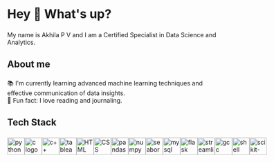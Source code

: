 
<!---
Akhila-p-v/Akhila-p-v is a ✨ special ✨ repository because its `README.md` (this file) appears on your GitHub profile.
You can click the Preview link to take a look at your changes.
--->
<h1 align="left">Hey 👋 What's up?</h1>

###

<p align="left">My name is Akhila P V and I am a Certified Specialist in Data Science and Analytics.</p>


<h2 align="left">About me</h2>

###

<p align="left">📚 I'm currently learning advanced machine learning techniques and effective communication of data insights.<br>🎲 Fun fact: I love reading and journaling.</p>

###

<h2 align="left">Tech Stack</h2>

###

<div align="left">
  
</div>
<div style="display: flex; align-items: center;">
  <!-- Python -->
  <img src="https://cdn.jsdelivr.net/gh/devicons/devicon/icons/python/python-original.svg" height="40" alt="python logo" />
  <img width="12" />

  <!-- C -->
  <img src="https://cdn.jsdelivr.net/gh/devicons/devicon/icons/c/c-original.svg" height="40" alt="c logo" />
  <img width="12" />

  <!-- C++ -->
  <img src="https://cdn.jsdelivr.net/gh/devicons/devicon/icons/cplusplus/cplusplus-original.svg" height="40" alt="c++ logo" />
  <img width="12" />
  
 <!-- Tableau Public -->
  <img src="https://www.tableau.com/favicon.ico" height="40" alt="tableau public logo" />
  <img width="12" />

  <!-- HTML Logo -->
<img src="https://cdn.jsdelivr.net/gh/devicons/devicon/icons/html5/html5-original.svg" height="40" alt="HTML logo" />
<img width="12" />

<!-- CSS Logo -->
<img src="https://cdn.jsdelivr.net/gh/devicons/devicon/icons/css3/css3-original.svg" height="40" alt="CSS logo" />
<img width="12" />



  <!-- Pandas -->
  <img src="https://cdn.jsdelivr.net/gh/devicons/devicon/icons/pandas/pandas-original.svg" height="40" alt="pandas logo" />
  <img width="12" />

  <!-- NumPy -->
  <img src="https://cdn.jsdelivr.net/gh/devicons/devicon/icons/numpy/numpy-original.svg" height="40" alt="numpy logo" />
  <img width="12" />

  <!-- Seaborn -->
  <img src="https://seaborn.pydata.org/_static/logo-wide-lightbg.svg" height="40" alt="seaborn logo" />
  <img width="12" />

  <!-- MySQL -->
  <img src="https://cdn.jsdelivr.net/gh/devicons/devicon/icons/mysql/mysql-original.svg" height="40" alt="mysql logo" />
  <img width="12" />

  <!-- Flask -->
  <img src="https://cdn.jsdelivr.net/gh/devicons/devicon/icons/flask/flask-original.svg" height="40" alt="flask logo" />
  <img width="12" />

  <!-- Streamlit -->
  <img src="https://streamlit.io/images/brand/streamlit-mark-color.png" height="40" alt="streamlit logo" />
  <img width="12" />

  <!-- GCC -->
  <img src="https://cdn.jsdelivr.net/gh/devicons/devicon/icons/gcc/gcc-original.svg" height="40" alt="gcc logo" />
  <img width="12" />

  <!-- Shell Scripting -->
  <img src="https://cdn.jsdelivr.net/gh/devicons/devicon/icons/bash/bash-original.svg" height="40" alt="shell scripting logo" />
  <img width="12" />

  <!-- scikit-learn logo -->
<a href="https://scikit-learn.org/" target="_blank">
    <img src="https://scikit-learn.org/stable/_static/scikit-learn-logo-small.png" height="40" alt="scikit-learn logo">
</a>

</div>

###
